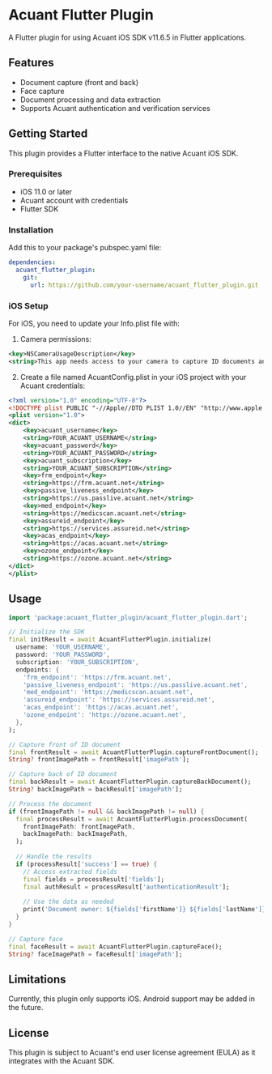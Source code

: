 # Acuant Flutter Plugin

A Flutter plugin for using Acuant iOS SDK v11.6.5 in Flutter applications.

## Features

* Document capture (front and back)
* Face capture
* Document processing and data extraction
* Supports Acuant authentication and verification services

## Getting Started

This plugin provides a Flutter interface to the native Acuant iOS SDK.

### Prerequisites

* iOS 11.0 or later
* Acuant account with credentials
* Flutter SDK

### Installation

Add this to your package's pubspec.yaml file:

```yaml
dependencies:
  acuant_flutter_plugin:
    git:
      url: https://github.com/your-username/acuant_flutter_plugin.git
```

### iOS Setup

For iOS, you need to update your Info.plist file with:

1. Camera permissions:
```xml
<key>NSCameraUsageDescription</key>
<string>This app needs access to your camera to capture ID documents and face.</string>
```

2. Create a file named AcuantConfig.plist in your iOS project with your Acuant credentials:
```xml
<?xml version="1.0" encoding="UTF-8"?>
<!DOCTYPE plist PUBLIC "-//Apple//DTD PLIST 1.0//EN" "http://www.apple.com/DTDs/PropertyList-1.0.dtd">
<plist version="1.0">
<dict>
    <key>acuant_username</key>
    <string>YOUR_ACUANT_USERNAME</string>
    <key>acuant_password</key>
    <string>YOUR_ACUANT_PASSWORD</string>
    <key>acuant_subscription</key>
    <string>YOUR_ACUANT_SUBSCRIPTION</string>
    <key>frm_endpoint</key>
    <string>https://frm.acuant.net</string>
    <key>passive_liveness_endpoint</key>
    <string>https://us.passlive.acuant.net</string>
    <key>med_endpoint</key>
    <string>https://medicscan.acuant.net</string>
    <key>assureid_endpoint</key>
    <string>https://services.assureid.net</string>
    <key>acas_endpoint</key>
    <string>https://acas.acuant.net</string>
    <key>ozone_endpoint</key>
    <string>https://ozone.acuant.net</string>
</dict>
</plist>
```

## Usage

```dart
import 'package:acuant_flutter_plugin/acuant_flutter_plugin.dart';

// Initialize the SDK
final initResult = await AcuantFlutterPlugin.initialize(
  username: 'YOUR_USERNAME',
  password: 'YOUR_PASSWORD',
  subscription: 'YOUR_SUBSCRIPTION',
  endpoints: {
    'frm_endpoint': 'https://frm.acuant.net',
    'passive_liveness_endpoint': 'https://us.passlive.acuant.net',
    'med_endpoint': 'https://medicscan.acuant.net',
    'assureid_endpoint': 'https://services.assureid.net',
    'acas_endpoint': 'https://acas.acuant.net',
    'ozone_endpoint': 'https://ozone.acuant.net',
  },
);

// Capture front of ID document
final frontResult = await AcuantFlutterPlugin.captureFrontDocument();
String? frontImagePath = frontResult['imagePath'];

// Capture back of ID document
final backResult = await AcuantFlutterPlugin.captureBackDocument();
String? backImagePath = backResult['imagePath'];

// Process the document
if (frontImagePath != null && backImagePath != null) {
  final processResult = await AcuantFlutterPlugin.processDocument(
    frontImagePath: frontImagePath,
    backImagePath: backImagePath,
  );
  
  // Handle the results
  if (processResult['success'] == true) {
    // Access extracted fields
    final fields = processResult['fields'];
    final authResult = processResult['authenticationResult'];
    
    // Use the data as needed
    print('Document owner: ${fields['firstName']} ${fields['lastName']}');
  }
}

// Capture face
final faceResult = await AcuantFlutterPlugin.captureFace();
String? faceImagePath = faceResult['imagePath'];
```

## Limitations

Currently, this plugin only supports iOS. Android support may be added in the future.

## License

This plugin is subject to Acuant's end user license agreement (EULA) as it integrates with the Acuant SDK.
